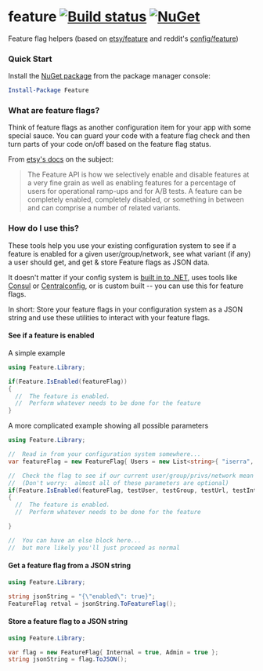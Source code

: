 # feature [![Build status](https://ci.appveyor.com/api/projects/status/e8b6qyp05k3jk730?svg=true)](https://ci.appveyor.com/project/danesparza/feature) [![NuGet](https://img.shields.io/nuget/v/Feature.svg)](https://www.nuget.org/packages/Feature/)

Feature flag helpers (based on [etsy/feature](http://github.com/etsy/feature) and reddit's [config/feature](https://github.com/reddit/reddit/tree/master/r2/r2/config/feature))

### Quick Start

Install the [NuGet package](https://www.nuget.org/packages/Feature/) from the package manager console:

```powershell
Install-Package Feature
```

### What are feature flags?

Think of feature flags as another configuration item for your app with some special sauce.  You can guard your code with a feature flag check and then turn parts of your code on/off based on the feature flag status.  

From [etsy's docs](https://github.com/etsy/feature#feature-api) on the subject:

> The Feature API is how we selectively enable and disable features at a very fine grain as well as enabling features for a percentage of users for operational ramp-ups and for A/B tests. A feature can be completely enabled, completely disabled, or something in between and can comprise a number of related variants.

### How do I use this?

These tools help you use your existing configuration system to see if a feature is enabled for a given user/group/network, see what variant (if any) a user should get, and get & store Feature flags as JSON data.

It doesn't matter if your config system is [built in to .NET](https://msdn.microsoft.com/en-us/library/system.configuration.configurationmanager.appsettings(v=vs.110).aspx), uses tools like [Consul](https://www.consul.io/api/kv.html) or [Centralconfig](https://github.com/cagedtornado/centralconfig), or is custom built -- you can use this for feature flags.

In short: Store your feature flags in your configuration system as a JSON string and use these utilities to interact with your feature flags.

#### See if a feature is enabled

A simple example
```csharp
using Feature.Library;

if(Feature.IsEnabled(featureFlag))
{
  //  The feature is enabled.
  //  Perform whatever needs to be done for the feature
}
```

A more complicated example showing all possible parameters
```csharp
using Feature.Library;

//  Read in from your configuration system somewhere...
var featureFlag = new FeatureFlag{ Users = new List<string>{ "iserra", "MReynolds"} };

//  Check the flag to see if our current user/group/privs/network mean that the feature is on or off
//  (Don't worry:  almost all of these parameters are optional)
if(Feature.IsEnabled(featureFlag, testUser, testGroup, testUrl, testInternal, testAdmin))
{
  //  The feature is enabled.
  //  Perform whatever needs to be done for the feature

}

//  You can have an else block here...
//  but more likely you'll just proceed as normal

```

#### Get a feature flag from a JSON string

```csharp
using Feature.Library;

string jsonString = "{\"enabled\": true}";
FeatureFlag retval = jsonString.ToFeatureFlag();
```

#### Store a feature flag to a JSON string

```csharp
using Feature.Library;

var flag = new FeatureFlag{ Internal = true, Admin = true };
string jsonString = flag.ToJSON();
```

